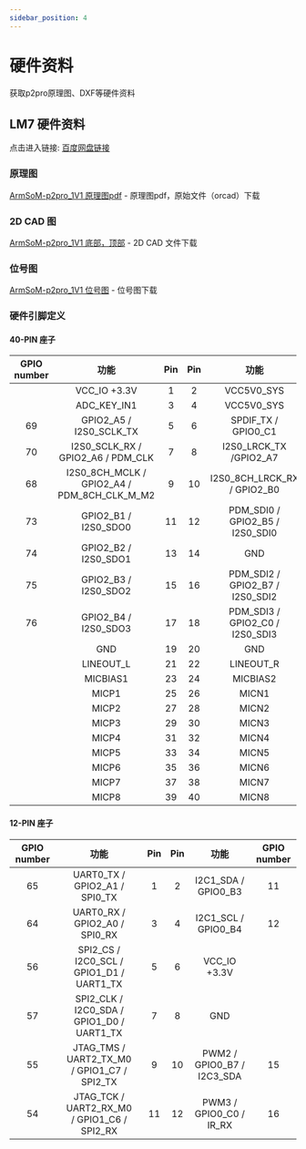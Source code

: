 ```yaml
---
sidebar_position: 4
---
```


# 硬件资料

获取p2pro原理图、DXF等硬件资料

## LM7 硬件资料

点击进入链接: [百度网盘链接](https://pan.baidu.com/s/1YzTRiSsw2eJ0UFLxHJ7B-A?pwd=arms )

### 原理图

[ArmSoM-p2pro_1V1 原理图pdf](https://pan.baidu.com/s/1DV2GP11qEcxgJsmts5LtuA?pwd=arms ) - 原理图pdf，原始文件（orcad）下载

### 2D CAD 图

[ArmSoM-p2pro_1V1 底部，顶部](https://pan.baidu.com/s/1REHKRQTdJgXPO_1bWNB5Wg?pwd=arms) - 2D CAD 文件下载

### 位号图

[ArmSoM-p2pro_1V1 位号图](https://pan.baidu.com/s/1XvIFdjdpIluafuSrsSZUcg?pwd=arms ) -  位号图下载

### 硬件引脚定义

#### 40-PIN 座子

<div className='gpio_style'>

| GPIO number |  功能 |   Pin    |  Pin     |  功能  | GPIO number |
 :-----------: | :-------------: | :--------: | :--------: | :--------: | :------------: | 
|             |   VCC_IO +3.3V   | <div className='red'>1</div>  |  <div className='red'>2</div>   |  VCC5V0_SYS  |             |
|          | ADC_KEY_IN1 | <div className='yellow'>3</div>  |  <div className='red'>4</div>   |   VCC5V0_SYS    |             |
|     69     | GPIO2_A5 / I2S0_SCLK_TX |  <div className='yellow'>5</div>  | <div className='green'>6</div>  |    SPDIF_TX / GPIO0_C1    |   17     | 
|     70     | I2S0_SCLK_RX / GPIO2_A6 / PDM_CLK |  <div className='yellow'>7</div>  | <div className='yellow'>8</div>  |  I2S0_LRCK_TX /GPIO2_A7 |     71      |
|     68     |   I2S0_8CH_MCLK / GPIO2_A4 / PDM_8CH_CLK_M_M2 |  <div className='yellow'>9</div>  | <div className='yellow'>10</div> |  I2S0_8CH_LRCK_RX / GPIO2_B0 |    72      |
|     73     |  GPIO2_B1 / I2S0_SDO0  | <div className='yellow'>11</div>  | <div className='yellow'>12</div> | PDM_SDI0 /  GPIO2_B5 / I2S0_SDI0 |     77     |
|     74     |   GPIO2_B2 / I2S0_SDO1 | <div className='yellow'>13</div>  | <div className='yellow'>14</div> |    GND     |             |
|     75     |   GPIO2_B3 / I2S0_SDO2 | <div className='yellow'>15</div>  | <div className='yellow'>16</div> |  PDM_SDI2 / GPIO2_B7 / I2S0_SDI2   |     79     |
|     76     |   GPIO2_B4 / I2S0_SDO3 | <div className='yellow'>17</div> | <div className='yellow'>18</div> |  PDM_SDI3 / GPIO2_C0 / I2S0_SDI3 |    80     |
|            |    GND | <div className='black'>19</div>  | <div className='black'>20</div> |    GND     |             |
|            | LINEOUT_L  | <div className='green'>21</div>  | <div className='green'>22</div> | LINEOUT_R          |             |
|           | MICBIAS1  | <div className='green'>23</div>  | <div className='green'>24</div> |  MICBIAS2 |           |
|             |   MICP1    | <div className='green'>25</div>  | <div className='green'>26</div> |  MICN1 |           |
|          | MICP2  |  <div className='green'>27</div>  | <div className='green'>28</div>  |  MICN2  | |
|          | MICP3 | <div className='green'>29</div>  | <div className='green'>30</div> |    MICN3     |          |
|          | MICP4  | <div className='green'>31</div>  | <div className='green'>32</div> | MICN4  |         |
|          | MICP5  | <div className='green'>33</div>  | <div className='green'>34</div> | MICN5     |             |
|          | MICP6  | <div className='green'>35</div>  | <div className='green'>36</div> | MICN6 |          |
|          | MICP7 | <div className='green'>37</div>  | <div className='green'>38</div> |  MICN7   |          |
|          |   MICP8    | <div className='green'>39</div>  | <div className='green'>40</div> |   MICN8  |     107     |

</div>

#### 12-PIN 座子
<div className='gpio_style'>

| GPIO number |  功能 |   Pin    |  Pin     |  功能  | GPIO number |
 :-----------: | :-------------: | :--------: | :--------: | :--------: | :------------: | 
|     65   | UART0_TX / GPIO2_A1 / SPI0_TX   | <div className='green'>1</div>  |  <div className='blue'>2</div>   |  I2C1_SDA / GPIO0_B3  |   11      |
|     64   | UART0_RX / GPIO2_A0 / SPI0_RX   | <div className='green'>3</div>  |  <div className='blue'>4</div>   |   I2C1_SCL / GPIO0_B4    |  12  |
|     56   | SPI2_CS / I2C0_SCL / GPIO1_D1 / UART1_TX |  <div className='green'>5</div>  | <div className='red'>6</div>  |   VCC_IO +3.3V   |        | 
|     57   | SPI2_CLK / I2C0_SDA / GPIO1_D0 / UART1_TX |  <div className='green'>7</div>  | <div className='black'>8</div>  |  GND |           |
|     55   | JTAG_TMS / <div className='orange-txt'>UART2_TX_M0</div> / GPIO1_C7 / SPI2_TX |  <div className='yellow'>9</div>  | <div className='yellow'>10</div> |  PWM2 / GPIO0_B7 / I2C3_SDA |    15  |
|     54     |  JTAG_TCK / <div className='orange-txt'>UART2_RX_M0</div> / GPIO1_C6 / SPI2_RX  | <div className='yellow'>11</div>  | <div className='yellow'>12</div> | PWM3 /  GPIO0_C0 / IR_RX |     16     |

</div>


